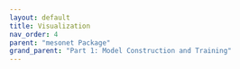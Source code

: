 ```yaml
---
layout: default
title: Visualization
nav_order: 4
parent: "mesonet Package"
grand_parent: "Part 1: Model Construction and Training"
---
```

